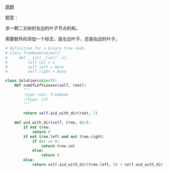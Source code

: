 [原题](https://leetcode.com/problems/sum-of-left-leaves/)

题意：

求一颗二叉树的左边的叶子节点的和。


需要额外的添加一个标志，是左边叶子，还是右边的叶子。


```Python
# Definition for a binary tree node.
# class TreeNode(object):
#     def __init__(self, x):
#         self.val = x
#         self.left = None
#         self.right = None

class Solution(object):
    def sumOfLeftLeaves(self, root):
        """
        :type root: TreeNode
        :rtype: int
        """
    
        return self.aid_with_dir(root, 1)
    
    def aid_with_dir(self, tree, dir):
        if not tree:
            return 0
        if not tree.left and not tree.right:
            if dir == 0:
                return tree.val
            else:
                return 0
        else:
            return self.aid_with_dir(tree.left, 0) + self.aid_with_dir(tree.right, 1)
        
```
